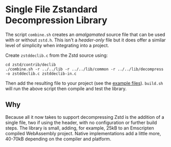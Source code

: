 # Single File Zstandard Decompression Library

The script `combine.sh` creates an _amalgamated_ source file that can be used with or without `zstd.h`. This isn't a _header-only_ file but it does offer a similar level of simplicity when integrating into a project.

Create `zstddeclib.c` from the Zstd source using:
```
cd zstd/contrib/declib
./combine.sh -r ../../lib -r ../../lib/common -r ../../lib/decompress -o zstddeclib.c zstddeclib-in.c
```
Then add the resulting file to your project (see the [example files](examples)). `build.sh` will run the above script then compile and test the library. 

Why
---

Because all it now takes to support decompressing Zstd is the addition of a single file, two if using the header, with no configuration or further build steps. The library is small, adding, for example, 25kB to an Emscripten compiled WebAssembly project. Native implementations add a little more, 40-70kB depending on the compiler and platform.
